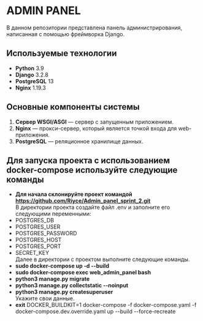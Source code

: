 # ADMIN PANEL

В данном репозитории представлена панель администрирования, написанная с помощью фреймворка Django.

## Используемые технологии

- **Python** 3.9
- **Django** 3.2.8
- **PostgreSQL** 13
- **Nginx** 1.19.3

## Основные компоненты системы

1. **Cервер WSGI/ASGI** — сервер с запущенным приложением.
2. **Nginx** — прокси-сервер, который является точкой входа для web-приложения.
3. **PostgreSQL** — реляционное хранилище данных. 

## Для запуска проекта с использованием docker-compose используйте следующие команды
- **Для начала склонируйте проект командой https://github.com/Riyce/Admin_panel_sprint_2.git**
<br> В директории проекта создайте файл .env и заполните его следующими переменными:
- POSTGRES_DB
- POSTGRES_USER
- POSTGRES_PASSWORD
- POSTGRES_HOST
- POSTGRES_PORT
- SECRET_KEY
<br> Далее в директории с проектом выполните следующие команды.
- **sudo docker-compose up -d --build**
- **sudo docker-compose exec web_admin_panel bash**
- **python3 manage.py migrate**
- **python3 manage.py collectstatic --noinput**
- **python3 manage.py createsuperuser**
<br> Укажите свои данные.
- **exit**
DOCKER_BUILDKIT=1 docker-compose -f docker-compose.yaml -f docker-compose.dev.override.yaml up --build --force-recreate



